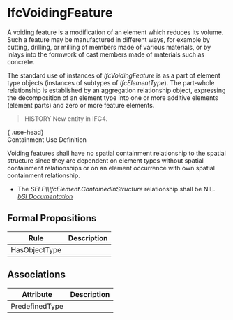 IfcVoidingFeature
=================
A voiding feature is a modification of an element which reduces its volume.
Such a feature may be manufactured in different ways, for example by cutting,
drilling, or milling of members made of various materials, or by inlays into
the formwork of cast members made of materials such as concrete.  
  
The standard use of instances of _IfcVoidingFeature_ is as a part of element
type objects (instances of subtypes of _IfcElementType_). The part-whole
relationship is established by an aggregation relationship object, expressing
the decomposition of an element type into one or more additive elements
(element parts) and zero or more feature elements.  
  
> HISTORY  New entity in IFC4.  
  
{ .use-head}  
Containment Use Definition  
  
Voiding features shall have no spatial containment relationship to the spatial
structure since they are dependent on element types without spatial
containment relationships or on an element occurrence with own spatial
containment relationship.  
  
* The _SELF\\\IfcElement.ContainedInStructure_ relationship shall be NIL.  
[ _bSI
Documentation_](https://standards.buildingsmart.org/IFC/DEV/IFC4_2/FINAL/HTML/schema/ifcstructuralelementsdomain/lexical/ifcvoidingfeature.htm)


Formal Propositions
-------------------
| Rule          | Description   |
|---------------|---------------|
| HasObjectType |               |

Associations
------------
| Attribute      | Description   |
|----------------|---------------|
| PredefinedType |               |


